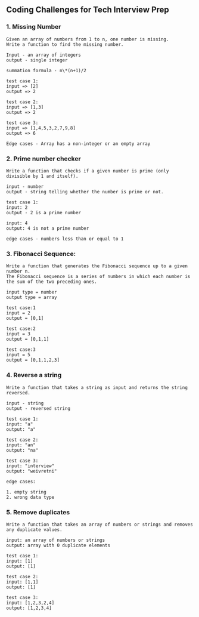 ## Coding Challenges for Tech Interview Prep

### 1. Missing Number

    Given an array of numbers from 1 to n, one number is missing.
    Write a function to find the missing number.

    Input - an array of integers
    output - single integer

    summation formula - n\*(n+1)/2

    test case 1:
    input => [2]
    output => 2

    test case 2:
    input => [1,3]
    output => 2

    test case 3:
    input => [1,4,5,3,2,7,9,8]
    output => 6

    Edge cases - Array has a non-integer or an empty array

### 2. Prime number checker

    Write a function that checks if a given number is prime (only divisible by 1 and itself).

    input - number
    output - string telling whether the number is prime or not.

    test case 1:
    input: 2
    output - 2 is a prime number

    input: 4
    output: 4 is not a prime number

    edge cases - numbers less than or equal to 1

### 3. Fibonacci Sequence:

    Write a function that generates the Fibonacci sequence up to a given number n.
    The Fibonacci sequence is a series of numbers in which each number is the sum of the two preceding ones.

    input type = number
    output type = array

    test case:1
    input = 2
    output = [0,1]

    test case:2
    input = 3
    output = [0,1,1]

    test case:3
    input = 5
    output = [0,1,1,2,3]

### 4. Reverse a string

    Write a function that takes a string as input and returns the string reversed.

    input - string
    output - reversed string

    test case 1:
    input: "a"
    output: "a"

    test case 2:
    input: "an"
    output: "na"

    test case 3:
    input: "interview"
    output: "weivretni"

    edge cases:

    1. empty string
    2. wrong data type

### 5. Remove duplicates

    Write a function that takes an array of numbers or strings and removes any duplicate values.

    input: an array of numbers or strings
    output: array with 0 duplicate elements

    test case 1:
    input: [1]
    output: [1]

    test case 2:
    input: [1,1]
    output: [1]

    test case 3:
    input: [1,2,3,2,4]
    output: [1,2,3,4]
